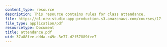 ```yaml
---
content_type: resource
description: This resource contains rules for class attendance.
file: https://ol-ocw-studio-app-production.s3.amazonaws.com/courses/17-55j-introduction-to-latin-american-studies-fall-2006/37a88feedddac49e3e77d2f57889fee7_attendance.pdf
file_type: application/pdf
resourcetype: Document
title: attendance.pdf
uid: 37a88fee-ddda-c49e-3e77-d2f57889fee7
---
```

